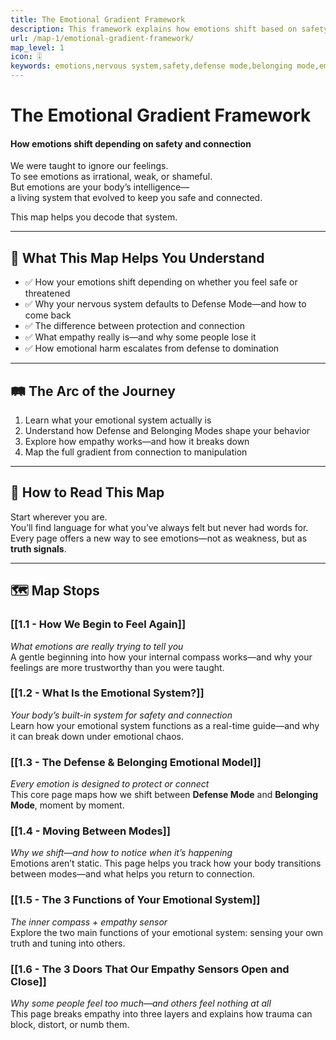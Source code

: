 ```yaml
---
title: The Emotional Gradient Framework
description: This framework explains how emotions shift based on safety and connection, using a core model of Defense Mode vs. Belonging Mode.
url: /map-1/emotional-gradient-framework/
map_level: 1
icon: 🎚️
keywords: emotions,nervous system,safety,defense mode,belonging mode,empathy,trauma,gradient scale
---
```

<h1>The Emotional Gradient Framework</h1>

<h4>How emotions shift depending on safety and connection</h4>
<div class="page-divider"></div>


We were taught to ignore our feelings.  
To see emotions as irrational, weak, or shameful.  
But emotions are your body’s intelligence—  
a living system that evolved to keep you safe and connected.

This map helps you decode that system.


---

## 🎯 What This Map Helps You Understand

- ✅ How your emotions shift depending on whether you feel safe or threatened  
- ✅ Why your nervous system defaults to Defense Mode—and how to come back  
- ✅ The difference between protection and connection  
- ✅ What empathy really is—and why some people lose it  
- ✅ How emotional harm escalates from defense to domination



---


## 🛤️ The Arc of the Journey

1. Learn what your emotional system actually is  
2. Understand how Defense and Belonging Modes shape your behavior  
3. Explore how empathy works—and how it breaks down  
4. Map the full gradient from connection to manipulation

---

## 🧭 How to Read This Map

Start wherever you are.  
You’ll find language for what you’ve always felt but never had words for.  
Every page offers a new way to see emotions—not as weakness, but as **truth signals**.


---

## 🗺️ Map Stops

### [[1.1 - How We Begin to Feel Again]]
_What emotions are really trying to tell you_  
A gentle beginning into how your internal compass works—and why your feelings are more trustworthy than you were taught.

### [[1.2 - What Is the Emotional System?]]
_Your body’s built-in system for safety and connection_  
Learn how your emotional system functions as a real-time guide—and why it can break down under emotional chaos.

### [[1.3 - The Defense & Belonging Emotional Model]]
_Every emotion is designed to protect or connect_  
This core page maps how we shift between **Defense Mode** and **Belonging Mode**, moment by moment.

### [[1.4 - Moving Between Modes]]
_Why we shift—and how to notice when it’s happening_  
Emotions aren’t static. This page helps you track how your body transitions between modes—and what helps you return to connection.

###  [[1.5 - The 3 Functions of Your Emotional System]]
_The inner compass + empathy sensor_  
Explore the two main functions of your emotional system: sensing your own truth and tuning into others.

### [[1.6 - The 3 Doors That Our Empathy Sensors Open and Close]]
_Why some people feel too much—and others feel nothing at all_  
This page breaks empathy into three layers and explains how trauma can block, distort, or numb them.







